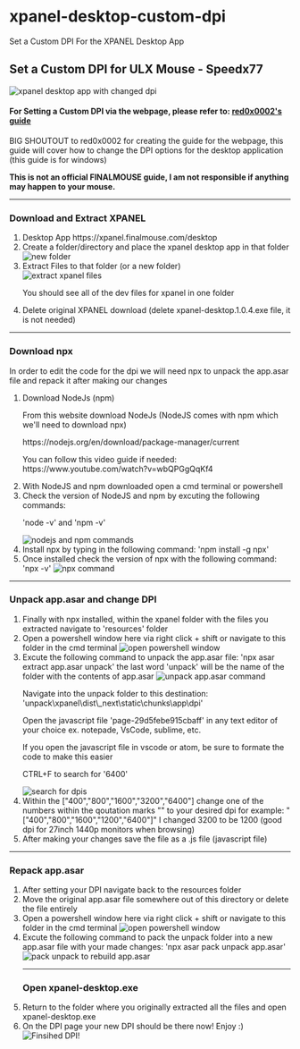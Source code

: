# xpanel-desktop-custom-dpi
Set a Custom DPI For the XPANEL Desktop App


<h2>Set a Custom DPI for ULX Mouse - Speedx77</h2>
<img src="https://github.com/user-attachments/assets/92985d6b-4624-4ca3-b81c-1da6b8e3d9f7" alt="xpanel desktop app with changed dpi">
<h4>For Setting a Custom DPI via the webpage, please refer to: <a href="https://github.com/red0x0002/xpanel-custom-dpi">red0x0002's guide</a></h4>
<p>BIG SHOUTOUT to red0x0002 for creating the guide for the webpage, this guide will cover how to change the DPI options for the desktop application (this guide is for windows)</p>
<p><strong>This is not an official FINALMOUSE guide, I am not responsible if anything may happen to your mouse.</strong></p>

<hr/>
<h3>Download and Extract XPANEL</h3>

<ol>
  <li>Desktop App https://xpanel.finalmouse.com/desktop</li>
  <li>Create a folder/directory and place the xpanel desktop app in that folder</li>
    <img src="https://github.com/user-attachments/assets/8ad2d665-0a19-423f-b96a-f234943c2c61" alt="new folder">
  <li>Extract Files to that folder (or a new folder)</li>
    <img src="https://github.com/user-attachments/assets/61a6bc37-4d56-4ba5-949e-091395913be6" alt="extract xpanel files">
    <p>You should see all of the dev files for xpanel in one folder</p>
  <li>Delete original XPANEL download (delete xpanel-desktop.1.0.4.exe file, it is not needed)</li>
</ol>

<hr/>

<h3>Download npx</h3>

<p>In order to edit the code for the dpi we will need npx to unpack the app.asar file and repack it after making our changes</p>

<ol>
  <li>Download NodeJs (npm)
    <p>From this website download NodeJs (NodeJS comes with npm which we'll need to download npx) </p>
    <p>https://nodejs.org/en/download/package-manager/current</p>
    <p>You can follow this video guide if needed: https://www.youtube.com/watch?v=wbQPGgQqKf4</p>
  </li>
  <li>With NodeJS and npm downloaded open a cmd terminal or powershell</li>
  <li>Check the version of NodeJS and npm by excuting the following commands:
    <p>'node -v' and 'npm -v'</p>
    <img src="https://github.com/user-attachments/assets/55cea83e-da53-4bb4-a941-15a9ff948b88" alt="nodejs and npm commands">
  </li>
  <li>Install npx by typing in the following command: 'npm install -g npx'</li>
  <li>Once installed check the version of npx with the following command: 'npx -v'
    <img src="https://github.com/user-attachments/assets/82024276-b2b9-4328-82dc-5eeaeca178e6" alt="npx command">
  </li>
</ol>

<hr/>

<h3>Unpack app.asar and change DPI</h3>
<ol>
  <li>Finally with npx installed, within the xpanel folder with the files you extracted navigate to 'resources' folder</li>
  <li>Open a powershell window here via right click + shift or navigate to this folder in the cmd terminal
    <img src="https://github.com/user-attachments/assets/9502b70e-b60a-4321-bcf0-e8e6b7eddbdf" alt="open powershell window">
  </li>
  <li>Excute the following command to unpack the app.asar file: 'npx asar extract app.asar unpack' the last word 'unpack' will be the name of the folder with the contents of app.asar
    <img src="https://github.com/user-attachments/assets/dfc8a20b-8d9e-492b-9e90-d722b8131c2d" alt="unpack app.asar command">
    <p>Navigate into the unpack folder to this destination: 'unpack\xpanel\dist\_next\static\chunks\app\dpi'</p>
    <p>Open the javascript file 'page-29d5febe915cbaff' in any text editor of your choice ex. notepade, VsCode, sublime, etc. </p>
    <p>If you open the javascript file in vscode or atom, be sure to formate the code to make this easier</p>
    <p>CTRL+F to search for '6400'</p>
    <img src="https://github.com/user-attachments/assets/d65cb785-284e-4b50-acf2-9fb2116326c5" alt="search for dpis">
  </li>
  <li>Within the ["400","800","1600","3200","6400"] change one of the numbers within the qoutation marks "" to your desired dpi for example: "["400","800","1600","1200","6400"]" I changed 3200 to be 1200 (good dpi for 27inch 1440p monitors when browsing)
  </li>
  <li>After making your changes save the file as a .js file (javascript file)</li>
</ol>

<hr/>

<h3>Repack app.asar</h3>
<ol>
  <li>After setting your DPI navigate back to the resources folder</li>
  <li>Move the original app.asar file somewhere out of this directory or delete the file entirely</li>
  <li>Open a powershell window here via right click + shift or navigate to this folder in the cmd terminal
      <img src="https://github.com/user-attachments/assets/9502b70e-b60a-4321-bcf0-e8e6b7eddbdf" alt="open powershell window">
  </li>
  <li>Excute the following command to pack the unpack folder into a new app.asar file with your made changes: 'npx asar pack unpack app.asar'
      <img src="https://github.com/user-attachments/assets/bba512f1-a14d-4bfb-8f9d-457cb884eb73" alt="pack unpack to rebuild app.asar">
  </li>
  
  <hr />
  <h3>Open xpanel-desktop.exe</h3>
  <li>Return to the folder where you originally extracted all the files and open xpanel-desktop.exe</li>
  <li>On the DPI page your new DPI should be there now! Enjoy :)</li>
  <img src="https://github.com/user-attachments/assets/95c7bf41-1341-4bd1-9ef8-57e757f90a83" alt="Finsihed DPI!">
</ol>










